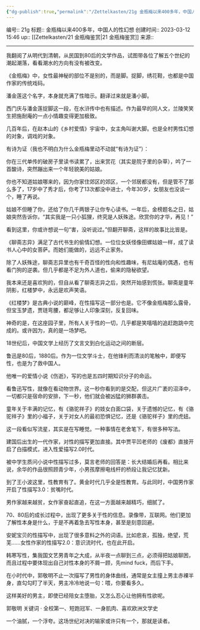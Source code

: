 ```yaml
---
{"dg-publish":true,"permalink":"/Zettelkasten/21g 金瓶梅以来400多年，中国人的性幻想/","dgPassFrontmatter":true}
---
```


编号:: 21g
标题:: 金瓶梅以来400多年，中国人的性幻想
创建时间:: 2023-03-12 15:46
up:: [[Zettelkasten/21 金瓶梅鉴赏\|21 金瓶梅鉴赏]]
来源:: 

---
我翻阅了从明代到清朝，从民国到80后的文学作品，试图带各位了解五个世纪的潮起潮落，看看潮水的方向有没有被改变。

《金瓶梅》中，女性最神秘的部位不是别的，而是脚。捉脚，绣花鞋，也都是中国作家的传统戏码。

潘金莲这个名字，本身就充满了性暗示。翻译过来就是潘小脚。

西门庆与潘金莲捉脚这一段，在水浒传中也有描述。作为最早的同人文，兰陵笑笑生把施耐庵的一点小情趣变得更加极致。

几百年后，在赵本山的《乡村爱情》宇宙中，女主角叫谢大脚。也是全村男性幻想的对象，调戏的对象。

有诗为证（我也不明白为什么金瓶梅里动不动就“有诗为证”）：

你在三代单传的破房子里读书读累了，出来赏花（其实是院子里的杂草），吟了一首酸诗，突然蹦出来一个年轻貌美的姑娘。

你也不知道姑娘哪来的，因为你家住郊区的郊区，一个邻居都没有，但是管不了那么多了，17岁中了秀才后，你考了13次都没中进士，今年30岁，女朋友也没谈一个，睡了再说。

姑娘不但睡了你，还给了你几千两银子让你专心读书。一年后，金榜题名之日，姑娘突然告诉你，“其实我是一只小狐狸，终究是人妖殊途。欣赏你的才华，再见！”

看到这里，你或许想说一句“害，没听说过。”但翻开聊斋，这样的故事比比皆是。

《聊斋志异》满足了古代书生的偷情幻想。一位位女妖怪像田螺姑娘一样，成了读书人心中的女菩萨。而她们能做的，远远不止家务。

除了人妖殊途，聊斋志异里也有千奇百怪的性向和性趣味，有尼姑庵的偶遇，也有看门狗的逆袭。但几乎都是不足为外人道也，偷来的隐秘欲望。

我本来还是喜欢狗的，但自从看了聊斋志异之后，突然开始感到慌张。聊斋是童年阴影，红楼梦中，永远是欢声笑语。

《红楼梦》是古典小说的巅峰，在性描写这一部分也是。它不像金瓶梅那么露骨，但宝玉梦遗，贾琏弯腰，都足够让人印象深刻，反复回味。

神奇的是，在这座园子里，所有人关于性的一切，几乎都是笑嘻嘻的追赶跑跳中完成的。或许因为，真的是一场梦吧。

18世纪后，中国文学上经历了文言文到白化运动之间的断层。

鲁迅是80后，1880后。作为一位文学斗士，在他锋利而清淡的笔触中，即便写性，也是为了救中国人。

他唯一的爱情小说《伤逝》，写的也是五四时期知识分子的命运。

看鲁迅写性，就像在看动物世界。这一秒你看到的是交配，但这片广袤的沼泽中，一切都只是宿命的安排，下一秒，他们就会被凶猛的狮群袭击。

童年关于丰满的记忆，有《骆驼祥子》的妓女白面口袋，关于遗憾的记忆，有《骆驼祥子》里的小福子，关于对女人的最初恐惧记忆，还是《骆驼祥子》里的虎妞。

这一段看似写流星，其实是在写睡觉。一种事情在老舍笔下，有很多种写法。

建国后出生的一代作家，对性的描写更加直接。其中贾平凹老师的《废都》直接开启了白描模式，进入性爱描写2.0时代。

被中学生质问小说中性描写过多，莫言老师的回答是：长大结婚后再看。相比来说，余华的作品很照顾青少年，小男孩摩擦电线杆的桥段让我记忆犹新。

到了王小波这里，性教育有了。黄金时代几乎全是性教育。与此同时，中国男作家开启了性描写3.0：贫嘴时代。

男作家越来越贫，女作家奋起直追，在这一方面越来越精巧，细腻了。

70、80后的成长过程中，出现了更多关于性的信息。录像带，互联网。他们更加了解性本身是什么，于是不再着急去写性本身，甚至是刻意回避。

安妮宝贝的性描写中，出现了很多意料之外的词语。比如悲哀，孤独，绝望，荒芜……女性作家的性描写2.0：意识流时代，也在此开启。

韩寒写性，集我国文艺男青年之大成，从半夜一点聊到三点，必须得把姑娘聊困，而且过程中要体现出自己对性本身的不屑一顾，先mind fuck，而后下手。

在小时代中，郭敬明不止一次描写了男性的身体曲线，通常是女主撞上男主赤裸半身，直勾勾盯了半天，男主冷冷地说一句：喂，你要看多久。

这样美好的男主，即使已经陪女主堕胎，又怎么忍心让他拥有性欲呢。

郭敬明 关键词 · 全校第一、短跑冠军、一身肌肉、喜欢欧洲文学史

一个油腻，一个浮夸。这场世纪对决的输家或许只有一个，那就是读者。
